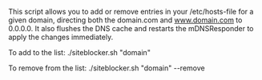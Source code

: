 This script allows you to add or remove entries in your /etc/hosts-file for a given domain, directing both the domain.com and www.domain.com to 0.0.0.0. 
It also flushes the DNS cache and restarts the mDNSResponder to apply the changes immediately.

To add to the list:  ./siteblocker.sh "domain"

To remove from the list:  ./siteblocker.sh "domain" --remove
